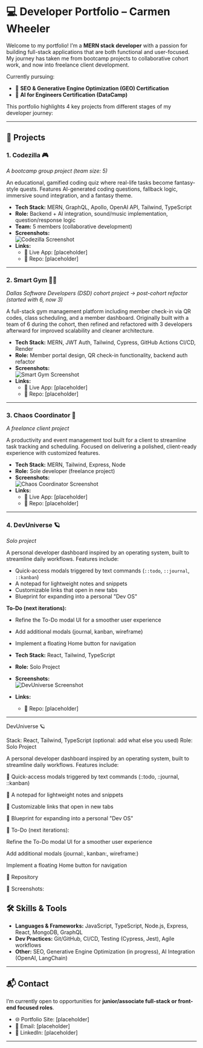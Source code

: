 # 💻 Developer Portfolio – Carmen Wheeler

Welcome to my portfolio! I’m a **MERN stack developer** with a passion for building full-stack applications that are both functional and user-focused. My journey has taken me from bootcamp projects to collaborative cohort work, and now into freelance client development.  

Currently pursuing:
- 📜 **SEO & Generative Engine Optimization (GEO) Certification**
- 📜 **AI for Engineers Certification (DataCamp)**

This portfolio highlights 4 key projects from different stages of my developer journey:  

---

## 🚀 Projects

### 1. Codezilla 🎮  
*A bootcamp group project (team size: 5)*  

An educational, gamified coding quiz where real-life tasks become fantasy-style quests. Features AI-generated coding questions, fallback logic, immersive sound integration, and a fantasy theme.  

- **Tech Stack:** MERN, GraphQL, Apollo, OpenAI API, Tailwind, TypeScript  
- **Role:** Backend + AI integration, sound/music implementation, question/response logic  
- **Team:** 5 members (collaborative development)  
- **Screenshots:**  
  ![Codezilla Screenshot](/client/src/assets/Images/Codezilla/Codezilla_Game_Map2.png)  
- **Links:**  
	- 🔗 Live App: [placeholder]  
	- 📂 Repo: [placeholder]  

---

### 2. Smart Gym 🏋️‍♂️  
*Dallas Software Developers (DSD) cohort project → post-cohort refactor (started with 6, now 3)*  

A full-stack gym management platform including member check-in via QR codes, class scheduling, and a member dashboard. Originally built with a team of 6 during the cohort, then refined and refactored with 3 developers afterward for improved scalability and cleaner architecture.  

- **Tech Stack:** MERN, JWT Auth, Tailwind, Cypress, GitHub Actions CI/CD, Render  
- **Role:** Member portal design, QR check-in functionality, backend auth refactor  
- **Screenshots:**  
  ![Smart Gym Screenshot](/client/src/assets/Images/SmartGym/SGScr.png)  
- **Links:**  
	- 🔗 Live App: [placeholder]  
	- 📂 Repo: [placeholder]  

---

### 3. Chaos Coordinator 📅  
*A freelance client project*  

A productivity and event management tool built for a client to streamline task tracking and scheduling. Focused on delivering a polished, client-ready experience with customized features.  

- **Tech Stack:** MERN, Tailwind, Express, Node  
- **Role:** Sole developer (freelance project)  
- **Screenshots:**  
  ![Chaos Coordinator Screenshot](/client/src/assets/Images/ChaosCoordinator/ChaosCoord.png)  
- **Links:**  
	- 🔗 Live App: [placeholder]  
	- 📂 Repo: [placeholder]  

---

### 4. DevUniverse 🪐  
*Solo project*  

A personal developer dashboard inspired by an operating system, built to streamline daily workflows. Features include:

- Quick-access modals triggered by text commands (`::todo`, `::journal`, `::kanban`)
- A notepad for lightweight notes and snippets
- Customizable links that open in new tabs
- Blueprint for expanding into a personal "Dev OS"

**To-Do (next iterations):**
- Refine the To-Do modal UI for a smoother user experience
- Add additional modals (journal, kanban, wireframe)
- Implement a floating Home button for navigation

- **Tech Stack:** React, Tailwind, TypeScript  
- **Role:** Solo Project  
- **Screenshots:**  
	![DevUniverse Screenshot](assets/Images/DevUniverse/DevUniverse_Screenshot.png)  
- **Links:**  
	- 📂 Repo: [placeholder]  

---
DevUniverse 🪐

Stack: React, Tailwind, TypeScript (optional: add what else you used)
Role: Solo Project

A personal developer dashboard inspired by an operating system, built to streamline daily workflows. Features include:

🔹 Quick-access modals triggered by text commands (::todo, ::journal, ::kanban)

🔹 A notepad for lightweight notes and snippets

🔹 Customizable links that open in new tabs

🔹 Blueprint for expanding into a personal "Dev OS"

📌 To-Do (next iterations):

Refine the To-Do modal UI for a smoother user experience

Add additional modals (journal:, kanban:, wireframe:)

Implement a floating Home button for navigation

🔗 Repository

📸 Screenshots: 

## 🛠️ Skills & Tools

- **Languages & Frameworks:** JavaScript, TypeScript, Node.js, Express, React, MongoDB, GraphQL  
- **Dev Practices:** Git/GitHub, CI/CD, Testing (Cypress, Jest), Agile workflows  
- **Other:** SEO, Generative Engine Optimization (in progress), AI Integration (OpenAI, LangChain)  

---

## 📬 Contact  

I’m currently open to opportunities for **junior/associate full-stack or front-end focused roles**.  
- 🌐 Portfolio Site: [placeholder]  
- 📧 Email: [placeholder]  
- 💼 LinkedIn: [placeholder]  

---

